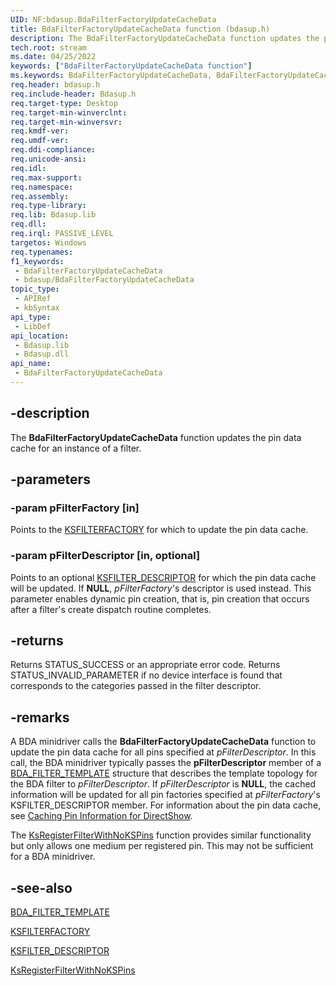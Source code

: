 ```yaml
---
UID: NF:bdasup.BdaFilterFactoryUpdateCacheData
title: BdaFilterFactoryUpdateCacheData function (bdasup.h)
description: The BdaFilterFactoryUpdateCacheData function updates the pin data cache for an instance of a filter.
tech.root: stream
ms.date: 04/25/2022
keywords: ["BdaFilterFactoryUpdateCacheData function"]
ms.keywords: BdaFilterFactoryUpdateCacheData, BdaFilterFactoryUpdateCacheData function [Streaming Media Devices], bdaref_b384500e-7b80-4413-a950-f7cf7aed3f54.xml, bdasup/BdaFilterFactoryUpdateCacheData, stream.bdafilterfactoryupdatecachedata
req.header: bdasup.h
req.include-header: Bdasup.h
req.target-type: Desktop
req.target-min-winverclnt:
req.target-min-winversvr: 
req.kmdf-ver: 
req.umdf-ver: 
req.ddi-compliance: 
req.unicode-ansi: 
req.idl: 
req.max-support: 
req.namespace: 
req.assembly: 
req.type-library: 
req.lib: Bdasup.lib
req.dll: 
req.irql: PASSIVE_LEVEL
targetos: Windows
req.typenames: 
f1_keywords:
 - BdaFilterFactoryUpdateCacheData
 - bdasup/BdaFilterFactoryUpdateCacheData
topic_type:
 - APIRef
 - kbSyntax
api_type:
 - LibDef
api_location:
 - Bdasup.lib
 - Bdasup.dll
api_name:
 - BdaFilterFactoryUpdateCacheData
---
```


## -description

The **BdaFilterFactoryUpdateCacheData** function updates the pin data cache for an instance of a filter.

## -parameters

### -param pFilterFactory [in]

Points to the [KSFILTERFACTORY](../ks/ns-ks-_ksfilterfactory.md) for which to update the pin data cache.

### -param pFilterDescriptor [in, optional]

Points to an optional [KSFILTER_DESCRIPTOR](../ks/ns-ks-_ksfilter_descriptor.md) for which the pin data cache will be updated. If **NULL**, *pFilterFactory*'s descriptor is used instead. This parameter enables dynamic pin creation, that is, pin creation that occurs after a filter's create dispatch routine completes.

## -returns

Returns STATUS_SUCCESS or an appropriate error code. Returns STATUS_INVALID_PARAMETER if no device interface is found that corresponds to the categories passed in the filter descriptor.

## -remarks

A BDA minidriver calls the **BdaFilterFactoryUpdateCacheData** function to update the pin data cache for all pins specified at *pFilterDescriptor*. In this call, the BDA minidriver typically passes the **pFilterDescriptor** member of a [BDA_FILTER_TEMPLATE](./ns-bdasup-_bda_filter_template.md) structure that describes the template topology for the BDA filter to *pFilterDescriptor*. If *pFilterDescriptor* is **NULL**, the cached information will be updated for all pin factories specified at *pFilterFactory*'s KSFILTER_DESCRIPTOR member. For information about the pin data cache, see [Caching Pin Information for DirectShow](/windows-hardware/drivers/stream/caching-pin-information-for-directshow).

The [KsRegisterFilterWithNoKSPins](../ks/nf-ks-ksregisterfilterwithnokspins.md) function provides similar functionality but only allows one medium per registered pin. This may not be sufficient for a BDA minidriver.

## -see-also

[BDA_FILTER_TEMPLATE](./ns-bdasup-_bda_filter_template.md)

[KSFILTERFACTORY](../ks/ns-ks-_ksfilterfactory.md)

[KSFILTER_DESCRIPTOR](../ks/ns-ks-_ksfilter_descriptor.md)

[KsRegisterFilterWithNoKSPins](../ks/nf-ks-ksregisterfilterwithnokspins.md)